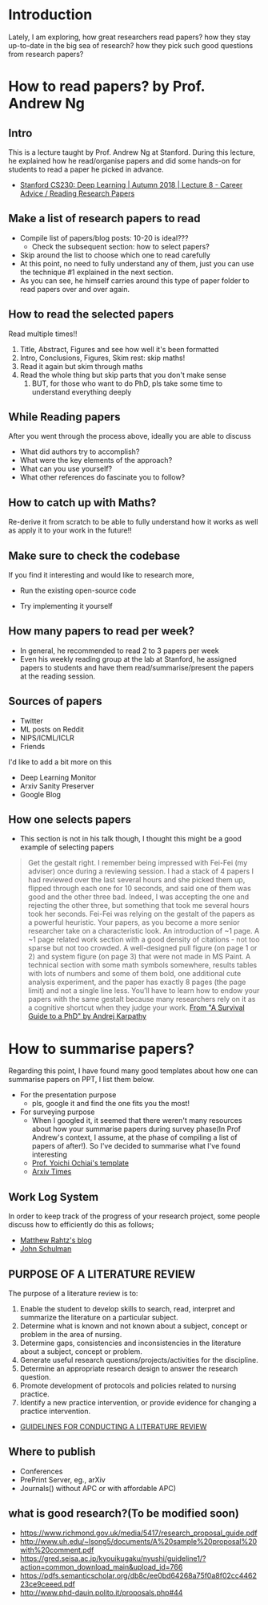 # Introduction
Lately, I am exploring, how great researchers read papers? how they stay up-to-date in the big
sea of research? how they pick such good questions from research papers?

# How to read papers? by Prof. Andrew Ng
## Intro

This is a lecture taught by Prof. Andrew Ng at Stanford. During this lecture, he explained how he read/organise papers and did some hands-on for students to read a paper he picked in advance.

- [Stanford CS230: Deep Learning | Autumn 2018 | Lecture 8 - Career Advice / Reading
  Research Papers](https://www.youtube.com/watch?v=733m6qBH-jI)

## Make a list of research papers to read

- Compile list of papers/blog posts: 10-20 is ideal???
  - Check the subsequent section: how to select papers?
- Skip around the list to choose which one to read carefully
- At this point, no need to fully understand any of them, just you can use the technique #1 explained in the next section.
- As you can see, he himself carries around this type of paper folder to read papers over and over again.

## How to read the selected papers
Read multiple times!!

1. Title, Abstract, Figures and see how well it's been formatted
2. Intro, Conclusions, Figures, Skim rest: skip maths!
3. Read it again but skim through maths
4. Read the whole thing but skip parts that you don't make sense
   1. BUT, for those who want to do PhD, pls take some time to understand everything
      deeply

## While Reading papers

After you went through the process above, ideally you are able to discuss

- What did authors try to accomplish?
- What were the key elements of the approach?
- What can you use yourself?
- What other references do fascinate you to follow?

## How to catch up with Maths?
Re-derive it from scratch to be able to fully understand how it works as well as apply it to your work in the future!!

## Make sure to check the codebase

If you find it interesting and would like to research more,

- Run the existing open-source code

- Try implementing it yourself

## How many papers to read per week?

- In general, he recommended to read 2 to 3 papers per week
- Even his weekly reading group at the lab at Stanford, he assigned papers to students and
  have them read/summarise/present the papers at the reading session.

## Sources of papers

- Twitter
- ML posts on Reddit
- NIPS/ICML/ICLR
- Friends

I'd like to add a bit more on this

- Deep Learning Monitor
- Arxiv Sanity Preserver
- Google Blog

## How one selects papers

- This section is not in his talk though, I thought this might be a good example of selecting papers

> Get the gestalt right. I remember being impressed with Fei-Fei (my adviser) once during a reviewing session. I had a stack of 4 papers I had reviewed over the last several hours and she picked them up, flipped through each one for 10 seconds, and said one of them was good and the other three bad. Indeed, I was accepting the one and rejecting the other three, but something that took me several hours took her seconds. Fei-Fei was relying on the gestalt of the papers as a powerful heuristic. Your papers, as you become a more senior researcher take on a characteristic look. An introduction of ~1 page. A ~1 page related work section with a good density of citations - not too sparse but not too crowded. A well-designed pull figure (on page 1 or 2) and system figure (on page 3) that were not made in MS Paint. A technical section with some math symbols somewhere, results tables with lots of numbers and some of them bold, one additional cute analysis experiment, and the paper has exactly 8 pages (the page limit) and not a single line less. You’ll have to learn how to endow your papers with the same gestalt because many researchers rely on it as a cognitive shortcut when they judge your work. [From "A Survival Guide to a PhD" by Andrej Karpathy](http://karpathy.github.io/2016/09/07/phd/)

# How to summarise papers?

Regarding this point, I have found many good templates about how one can summarise papers on PPT, I list them below.

- For the presentation purpose
  - pls, google it and find the one fits you the most!
- For surveying purpose
  - When I googled it, it seemed that there weren't many resources about how your
    summarise papers during survey phase(In Prof Andrew's context, I assume, at the
    phase of compiling a list of papers of after!). So I've decided to summarise what I've
    found interesting
  - [Prof. Yoichi Ochiai's template](https://www.slideshare.net/Ochyai/1-ftma15?ref=https://www.chem-station.com/blog/2017/12/shoroku.html)
  - [Arxiv Times](https://github.com/arXivTimes/arXivTimes)

## Work Log System

In order to keep track of the progress of your research project, some people discuss how to efficiently do this as follows;

- [Matthew Rahtz's blog](http://amid.fish/reproducing-deep-rl)
- [John Schulman](http://joschu.net/blog/opinionated-guide-ml-research.html)

## PURPOSE OF A LITERATURE REVIEW
The purpose of a literature review is to:
1. Enable the student to develop skills to search, read, interpret
and summarize the literature on a particular subject.
2. Determine what is known and not known about a subject,
concept or problem in the area of nursing.
3. Determine gaps, consistencies and inconsistencies in the
literature about a subject, concept or problem.
4. Generate useful research questions/projects/activities for the
discipline.
5. Determine an appropriate research design to answer the
research question.
6. Promote development of protocols and policies related to
nursing practice.
7. Identify a new practice intervention, or provide evidence for
changing a practice intervention. 

- [GUIDELINES FOR CONDUCTING A LITERATURE REVIEW](https://www.tcd.ie/library/support/subjects/nursing-midwifery/assets/Literature%20Review%20Guidelines%202013-2014%20Final.pdf)

## Where to publish
- Conferences
- PrePrint Server, eg., arXiv
- Journals() without APC or with affordable APC)

## what is good research?(To be modified soon)
- https://www.richmond.gov.uk/media/5417/research_proposal_guide.pdf
- http://www.uh.edu/~lsong5/documents/A%20sample%20proposal%20with%20comment.pdf
- https://gred.seisa.ac.jp/kyouikugaku/nyushi/guideline1/?action=common_download_main&upload_id=766
- https://pdfs.semanticscholar.org/db8c/ee0bd64268a75f0a8f02cc446223ce9ceeed.pdf
- http://www.phd-dauin.polito.it/proposals.php#44
